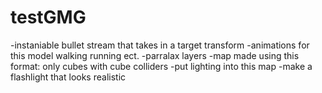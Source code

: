 # testGMG

-instaniable bullet stream that takes in a target transform
-animations for this model walking running ect.
-parralax layers
-map made using this format: only cubes with cube colliders
-put lighting into this map
-make a flashlight that looks realistic
